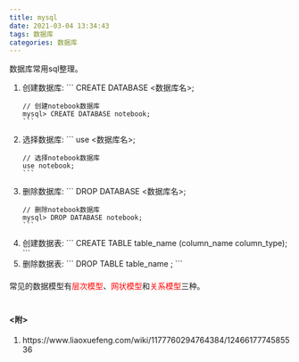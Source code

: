 ```yaml
---
title: mysql
date: 2021-03-04 13:34:43
tags: 数据库
categories: 数据库
---
```

<style type="text/css">
.red{color:red;}
</style>

<p>数据库常用sql整理。</p>
<!--more-->
<ol>
  <li>创建数据库:
    ```
    CREATE DATABASE <数据库名>;

    // 创建notebook数据库
    mysql> CREATE DATABASE notebook;
    ```
  </li>
  <li>选择数据库:
    ```
    use <数据库名>;

    // 选择notebook数据库
    use notebook;
    ```
  </li>
  <li>删除数据库:
    ```
    DROP DATABASE <数据库名>;

    // 删除notebook数据库
    mysql> DROP DATABASE notebook;
    ```
  </li>
  <li>创建数据表:
    ```
    CREATE TABLE table_name (column_name column_type);
    ```
  </li>
  <li>删除数据表:
    ```
    DROP TABLE table_name ;
    ```
  </li>
</ol>

<p style="margin-top: 20px;">常见的数据模型有<span class="red">层次模型</span>、<span class="red">网状模型</span>和<span class="red">关系模型</span>三种。</p>

<h4 style="margin-top: 40px;"><附></h4>
<ol>
  <li>https://www.liaoxuefeng.com/wiki/1177760294764384/1246617774585536</li>
</ol>
